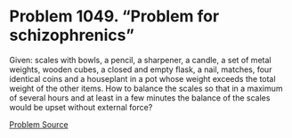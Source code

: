 # Problem 1049. “Problem for schizophrenics”

Given: scales with bowls, a pencil, a sharpener, a candle, a set of metal weights, wooden cubes, a closed and empty flask, a nail, matches, four identical coins and a houseplant in a pot whose weight exceeds the total weight of the other items. How to balance the scales so that in a maximum of several hours and at least in a few minutes the balance of the scales would be upset without external force?

[Problem Source](https://www.trizland.ru/tasks/5495/)
